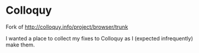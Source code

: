 Colloquy
========

Fork of http://colloquy.info/project/browser/trunk

I wanted a place to collect my fixes to Colloquy as I (expected infrequently) make them.